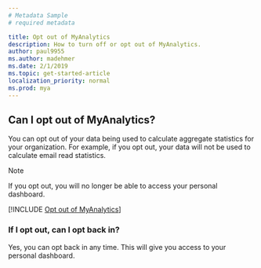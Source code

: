 ```yaml
---
# Metadata Sample
# required metadata

title: Opt out of MyAnalytics
description: How to turn off or opt out of MyAnalytics. 
author: paul9955
ms.author: madehmer
ms.date: 2/1/2019
ms.topic: get-started-article
localization_priority: normal 
ms.prod: mya
---
```


## Can I opt out of MyAnalytics?

You can opt out of your data being used to calculate aggregate statistics for your organization. For example, if you opt out, your data will not be used to calculate email read statistics.

> [!Note]
> If you opt out, you will no longer be able to access your personal dashboard. 

[!INCLUDE [Opt out of MyAnalytics](../../Includes/to-opt-out-of-mya.md)]
 
### If I opt out, can I opt back in?

Yes, you can opt back in any time. This will give you access to your personal dashboard.